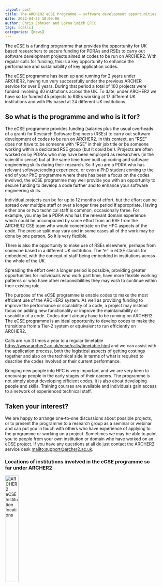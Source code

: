 ```yaml
---
layout: post
title: The ARCHER2 eCSE Programme – software development opportunities for PDRAs and RSEs
date: 2022-04-25 10:00:00
author: Chris Johnson and Lorna Smith EPCC
tags: [calls] 
categories: [news]
---
```






The eCSE is a funding programme that provides the opportunity for UK based researchers to secure funding for PDRAs and RSEs to carry out software development projects aimed at codes to be run on ARCHER2. With regular calls for funding, this is a key opportunity to enhance the performance and sustainability of key application codes.

<!--more-->

The eCSE programme has been up and running for 2 years under ARCHER2, having run very successfully under the previous ARCHER service for over 6 years. During that period a total of 100 projects were funded involving 40 institutions across the UK. To date, under ARCHER2 we have so far funded  45 projects to RSEs working at 17 different UK institutions and with PIs based at 24 different UK institutions. 

## So what is the programme and who is it for?

The eCSE programme provides funding (salaries plus the usual overheads of a grant) for Research Software Engineers (RSEs) to carry out software development of codes to be run on ARCHER2. In this context, an “RSE” does not have to be someone with “RSE” in their job title or be someone working within a dedicated RSE group (but it could be!). Projects are often worked on by PDRAs who may have been employed as researchers (in the scientific sense) but at the same time have built up coding and software engineering skills during their research. So if you are a PDRA who has relevant software/coding experience, or even a PhD student coming to the end of your PhD programme where there has been a focus on the codes involved, the eCSE programme may well provide you with an opportunity to secure funding to develop a code further and to enhance your software engineering skills. 

Individual projects can be for up to 12 months of effort, but the effort can be spread over multiple staff or over a longer time period if appropriate. Having either one or two technical staff is common, occasionally three. For example, you may be a PDRA who has the relevant domain experience which could be accompanied by some effort from an RSE from the ARCHER2 CSE team who would concentrate on the HPC aspects of the code. The precise split may vary and in some cases all of the work may be done by one person. So it is very flexible.

There is also the opportunity to make use of RSEs elsewhere, perhaps from someone based in a different UK institution.  The “e” in eCSE stands for embedded, with the concept of staff being embedded in institutions across the whole of the UK. 

Spreading the effort over a longer period is possible, providing greater opportunities for individuals who work part time, have more flexible working patterns or who have other responsibilities they may wish to continue within their existing role. 

The purpose of the eCSE programme is enable codes to make the most efficient use of the ARCHER2 system. As well as providing funding to improve the performance or scalability of a code, a project may instead focus on adding new functionality or improve the maintainability or useability of a code. Codes don’t already have to be running on ARCHER2. The eCSE programme is an ideal opportunity to develop codes to make the transitions from a Tier-2 system or equivalent to run efficiently on ARCHER2.

Calls are run 3 times a year to a regular timetable <https://www.archer2.ac.uk/ecse/calls/timetable.html> and we can assist with the application process, both the logistical aspects of getting costings together and also on the technical side in terms of what is required to describe the codes involved or their current performance.

Bringing new people into HPC is very important and we are very keen to encourage people in the early stages of their careers. The programme is not simply about developing efficient codes, it is also about developing people and skills. Training courses are available and individuals gain access to a network of experienced technical staff. 

## Taken your interest? 

We are happy to arrange one-to-one discussions about possible projects, or to present the programme to a research group as a seminar or webinar and can put you in touch with others who have experience of applying to the programme or working on a project. Sometimes we may be able to point you to people from your own institution or domain who have worked on an eCSE project. If you have any questions at all do just contact the ARCHER2 service desk <mailto:support@archer2.ac.uk>.


### Locations of institutions involved in the eCSE programme so far under ARCHER2



<a href="https://www.archer2.ac.uk/ecse/calls/ ">
<img src="{{ site.baseurl }}/img/blog/2204-eCSE-institution-locations.jpg" alt="ARCHER2 eCSE Institution locations" title="ARCHER2 eCSE Institution locations" style="width: 30%" align="center"   /></a>




<!--

<img src="{{ site.baseurl }}/img/news/210127-IMG_0126.jpg" alt="ARCHER2" title="ARCHER2"/>

<img src="{{ site.baseurl }}/img/logos/euro-cc.jpg" alt="EuroCC" title="EuroCC" align="right" width="10%" />

<a href="https:www        ">
<img src="{{ site.baseurl }}/img/blog/211030-uk-stats-auth.jpg" alt="ARCHER2" title="ARCHER2" style="width: 30%"   /></a>



![image]({{ site.baseurl }}/img/blog/210412-systems-blog_pic2.jpg)
{: .img-center style="width: 60%" 
alt="ARCHER2" 
title="ARCHER2"}



<div>

<iframe title="Video"  width="1000" height="560" src="https://www.youtube.com/embed/UXHE7ljmhaQ" frameborder="0" allow="accelerometer; autoplay; encrypted-media; gyroscope; picture-in-picture" allowfullscreen></iframe>

</div>


-->